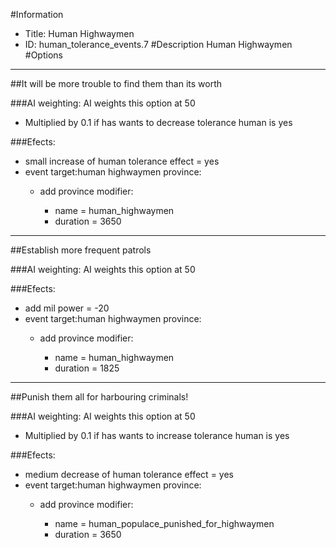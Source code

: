 #Information
 - Title: Human Highwaymen
 - ID: human_tolerance_events.7
#Description
Human Highwaymen
#Options

___
##It will be more trouble to find them than its worth

###AI weighting:
AI weights this option at 50
 - Multiplied by 0.1 if has wants to decrease tolerance human is yes


###Efects:<ul><li>small increase of human tolerance effect = yes</li><li>event target:human highwaymen province:</li><ul><li>add province modifier:</li><ul><li>name = human_highwaymen</li><li>duration = 3650</li></ul></ul></ul>

___
##Establish more frequent patrols

###AI weighting:
AI weights this option at 50


###Efects:<ul><li>add mil power = -20</li><li>event target:human highwaymen province:</li><ul><li>add province modifier:</li><ul><li>name = human_highwaymen</li><li>duration = 1825</li></ul></ul></ul>

___
##Punish them all for harbouring criminals!

###AI weighting:
AI weights this option at 50
 - Multiplied by 0.1 if has wants to increase tolerance human is yes


###Efects:<ul><li>medium decrease of human tolerance effect = yes</li><li>event target:human highwaymen province:</li><ul><li>add province modifier:</li><ul><li>name = human_populace_punished_for_highwaymen</li><li>duration = 3650</li></ul></ul></ul>
